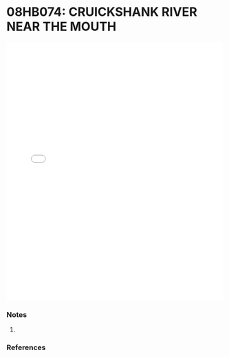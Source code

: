 # 08HB074: CRUICKSHANK RIVER NEAR THE MOUTH

<iframe src="/distribution_estimation/_static/stations/08HB074_fdc.html" width="100%" height="600" frameborder="0"></iframe>

### Notes
1. 

### References

